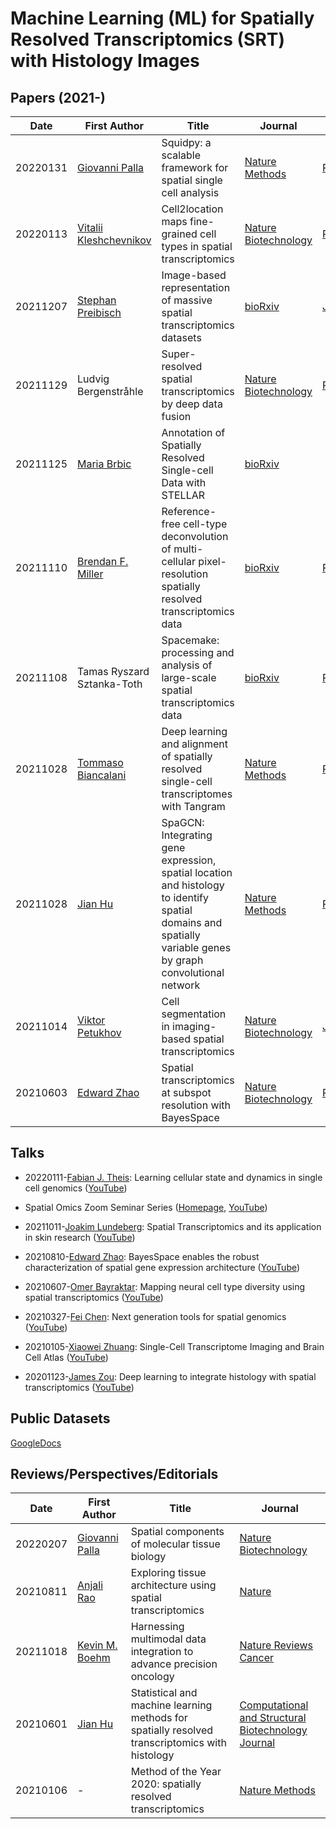 #  Machine Learning (ML) for Spatially Resolved Transcriptomics (SRT) with Histology Images

## Papers (2021-)



| Date     | First Author                                                 | Title                                                        | Journal                                                      | Code                                                 |
| -------- | ------------------------------------------------------------ | ------------------------------------------------------------ | ------------------------------------------------------------ | ---------------------------------------------------- |
| 20220131 | [Giovanni Palla](https://scholar.google.com.hk/citations?user=20uwxzkAAAAJ&hl=en&oi=sra) | Squidpy: a scalable framework for spatial single cell analysis | [Nature Methods](https://www.nature.com/articles/s41592-021-01358-2) | [Python](https://github.com/theislab/squidpy)        |
| 20220113 | [Vitalii Kleshchevnikov](https://github.com/vitkl/)     | Cell2location maps fine-grained cell types in spatial transcriptomics | [Nature Biotechnology](https://www.nature.com/articles/s41587-021-01139-4) | [PyTorch](https://github.com/BayraktarLab/cell2location)         |
| 20211207 | [Stephan Preibisch](https://preibischlab.mdc-berlin.de/)     | Image-based representation of massive spatial transcriptomics datasets | [bioRxiv](https://www.biorxiv.org/content/10.1101/2021.12.07.471629v1) | [JAVA](https://github.com/PreibischLab/STIM)         |
| 20211129 | Ludvig Bergenstråhle                                         | Super-resolved spatial transcriptomics by deep data fusion   | [Nature Biotechnology](https://www.nature.com/articles/s41587-021-01075-3) | [PyTorch](https://github.com/ludvb/xfuse)            |
| 20211125 | [Maria Brbic](https://cs.stanford.edu/~mbrbic/)              | Annotation of Spatially Resolved Single-cell Data with STELLAR | [bioRxiv](https://www.biorxiv.org/content/10.1101/2021.11.24.469947v1.full) |                                                      |
| 20211110 | [Brendan F. Miller](https://scholar.google.com/citations?hl=en&user=BP7VBw0AAAAJ&view_op=list_works&sortby=pubdate) | Reference-free cell-type deconvolution of multi-cellular pixel-resolution spatially resolved transcriptomics data | [bioRxiv](https://www.biorxiv.org/content/10.1101/2021.06.15.448381v2) | [R](https://github.com/JEFworks-Lab/STdeconvolve)    |
| 20211108 | Tamas Ryszard Sztanka-Toth                                   | Spacemake: processing and analysis of large-scale spatial transcriptomics data | [bioRxiv](https://www.biorxiv.org/content/10.1101/2021.11.07.467598v1) | [Python](https://github.com/rajewsky-lab/spacemake)  |
| 20211028 | [Tommaso Biancalani](https://scholar.google.com/citations?user=s_qd9x0AAAAJ&hl=en&oi=sra) | Deep learning and alignment of spatially resolved single-cell transcriptomes with Tangram | [Nature Methods](https://www.nature.com/articles/s41592-021-01264-7) | [Pytorch](https://github.com/broadinstitute/Tangram) |
| 20211028 | [Jian Hu](https://scholar.google.com/citations?user=aFlfjvwAAAAJ&hl=en&oi=sra) | SpaGCN: Integrating gene expression, spatial location and histology to identify spatial domains and spatially variable genes by graph convolutional network | [Nature Methods](https://www.nature.com/articles/s41592-021-01255-8) | [PyTorch](https://github.com/jianhuupenn/SpaGCN)     |
| 20211014 | [Viktor Petukhov](https://scholar.google.com/citations?user=rkEysdsAAAAJ&hl=en&oi=sra) | Cell segmentation in imaging-based spatial transcriptomics   | [Nature Biotechnology](https://www.nature.com/articles/s41587-021-01044-w) | [Julia](https://github.com/kharchenkolab/Baysor)     |
| 20210603 | [Edward Zhao](https://scholar.google.com.hk/citations?user=ayOCjW8AAAAJ&hl=en&oi=sra) | Spatial transcriptomics at subspot resolution with BayesSpace | [Nature Biotechnology](https://www.nature.com/articles/s41587-021-00935-2) | [R](https://github.com/edward130603/BayesSpace)      |




## Talks
- 20220111-[Fabian J. Theis](https://www.helmholtz-munich.de/icb/institute/staff/staff/ma/2494/index.html): Learning cellular state and dynamics in single cell genomics ([YouTube](https://www.youtube.com/watch?v=_3s8g7t6Nww))
- Spatial Omics Zoom Seminar Series ([Homepage](https://spatialomics.net/), [YouTube](https://www.youtube.com/channel/UCVCbNOLVh325dieVdnF-aWg))
- 20211011-[Joakim Lundeberg](https://www.kth.se/profile/joalun): Spatial Transcriptomics and its application in skin research ([YouTube](https://www.youtube.com/watch?v=WjwvJtm1F3A))

- 20210810-[Edward Zhao](https://scholar.google.com.hk/citations?user=ayOCjW8AAAAJ&hl=en&oi=sra): BayesSpace enables the robust characterization of spatial gene expression architecture ([YouTube](https://www.youtube.com/watch?v=vQRT8myi-qs))
- 20210607-[Omer Bayraktar](https://www.sanger.ac.uk/person/bayraktar-omer/): Mapping neural cell type diversity using spatial transcriptomics ([YouTube](https://www.youtube.com/watch?v=qtADS6IHQGE))

- 20210327-[Fei Chen](https://www.insitubiology.org/research): Next generation tools for spatial genomics ([YouTube](https://www.youtube.com/watch?v=HmYuS1qHuew&t=2983s))

- 20210105-[Xiaowei Zhuang](http://zhuang.harvard.edu/): Single-Cell Transcriptome Imaging and Brain Cell Atlas ([YouTube](https://www.youtube.com/watch?v=a9_rGdlM_Rw&t=2165s))

- 20201123-[James Zou](https://www.james-zou.com/): Deep learning to integrate histology with spatial transcriptomics ([YouTube](https://www.youtube.com/watch?v=9PYeMn8t57Y))


## Public Datasets

[GoogleDocs](https://docs.google.com/spreadsheets/d/1LRw5D-NAFhIlYbdP7v3i_IICBLFDs0vvha56OKnCPwg/edit?usp=sharing)



## Reviews/Perspectives/Editorials



| Date     | First Author                                                 | Title                                                        | Journal                                                      |
| -------- | ------------------------------------------------------------ | ------------------------------------------------------------ | ------------------------------------------------------------ |
| 20220207 | [Giovanni Palla](https://scholar.google.com.hk/citations?user=20uwxzkAAAAJ&hl=en&oi=ao) | Spatial components of molecular tissue biology | [Nature Biotechnology](https://www.nature.com/articles/s41587-021-01182-1) |
| 20210811 | [Anjali Rao](https://scholar.google.ca/citations?user=_QwXNM8AAAAJ&hl=en&oi=sra) | Exploring tissue architecture using spatial transcriptomics  | [Nature](https://www.nature.com/articles/s41586-021-03634-9) |
| 20211018 | [Kevin M. Boehm](https://scholar.google.ca/citations?hl=en&user=3t7ftQwAAAAJ&view_op=list_works&alert_preview_top_rm=2&sortby=pubdate) | Harnessing multimodal data integration to advance precision oncology | [Nature Reviews Cancer](https://www.nature.com/articles/s41568-021-00408-3) |
| 20210601 | [Jian Hu](https://scholar.google.com/citations?user=aFlfjvwAAAAJ&hl=en&oi=sra) | Statistical and machine learning methods for spatially resolved transcriptomics with histology | [Computational and Structural Biotechnology Journal](https://www.sciencedirect.com/science/article/pii/S2001037021002907?via%3Dihub) |
| 20210106 | -                                                            | Method of the Year 2020: spatially resolved transcriptomics  | [Nature Methods](https://www.nature.com/articles/s41592-020-01042-x) |

